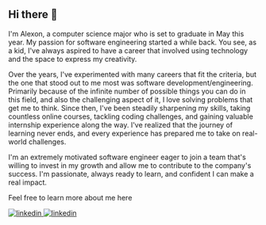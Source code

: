 ## Hi there 👋

<!--
**Alexon-Abreu/Alexon-Abreu** is a ✨ _special_ ✨ repository because its `README.md` (this file) appears on your GitHub profile.

Here are some ideas to get you started:

- 🔭 I’m currently working on ...
- 🌱 I’m currently learning ...
- 👯 I’m looking to collaborate on ...
- 🤔 I’m looking for help with ...
- 💬 Ask me about ...
- 📫 How to reach me: ...
- 😄 Pronouns: ...
- ⚡ Fun fact: ...
-->

I'm Alexon, a computer science major who is set to graduate in May this year. My passion for software engineering started a while back. You see, as a kid, I've always aspired to have a career that involved using technology and the space to express my creativity. 

Over the years, I've experimented with many careers that fit the criteria, but the one that stood out to me most was software development/engineering. Primarily because of the infinite number of possible things you can do in this field, and also the challenging aspect of it, I love solving problems that get me to think. Since then, I've been steadily sharpening my skills, taking countless online courses, tackling coding challenges, and gaining valuable internship experience along the way. I've realized that the journey of learning never ends, and every experience has prepared me to take on real-world challenges. 

I'm an extremely motivated software engineer eager to join a team that's willing to invest in my growth and allow me to contribute to the company's success. I'm passionate, always ready to learn, and confident I can make a real impact.

Feel free to learn more about me here

<a href="https://www.linkedin.com/in/alexon-abreu/" target="_blank">
<img src=https://img.shields.io/badge/linkedin-%231E77B5.svg?&style=for-the-badge&logo=linkedin&logoColor=white alt=linkedin style="margin-bottom: 5px;" />
</a>


<a href="https://www.linkedin.com/in/alexon-abreu/" target="_blank">
<img src=https://img.shields.io/badge/linkedin-%231E77B5.svg?&style=for-the-badge&logo=linkedin&logoColor=white alt=linkedin style="margin-bottom: 5px;" />
</a>

<!--
![C++](https://img.shields.io/badge/C%2B%2B-%2300599C.svg?style=for-the-badge&logo=c%2B%2B&logoColor=white)
![Python](https://img.shields.io/badge/Python-3776AB?style=for-the-badge&logo=python&logoColor=white)
![React](https://img.shields.io/badge/React-20232A?style=for-the-badge&logo=react&logoColor=61DAFB)
-->
